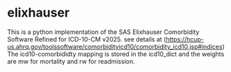 # elixhauser
This is a python implementation of the SAS Elixhauser Comorbidity Software Refined for ICD-10-CM v2025.
see details at (https://hcup-us.ahrq.gov/toolssoftware/comorbidityicd10/comorbidity_icd10.jsp#indices)
The icd10-comorbididty mapping is stored in the icd10_dict and the weights are mw for mortality and rw for readmission. 
